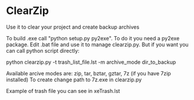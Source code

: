 # ClearZip
Use it to clear your project and create backup archives

To build .exe call "python setup.py py2exe". To do it you need a py2exe package. 
Edit .bat file and use it to manage clearzip.py.
But if you want you can call python script directly:

python clearzip.py -t trash_list_file.lst -m archive_mode dir_to_backup

Available arcive modes are: zip, tar, bztar, gztar, 7z (if you have 7zip installed)
To create change path to 7z.exe in clearzip.py

Example of trash file you can see in xeTrash.lst
